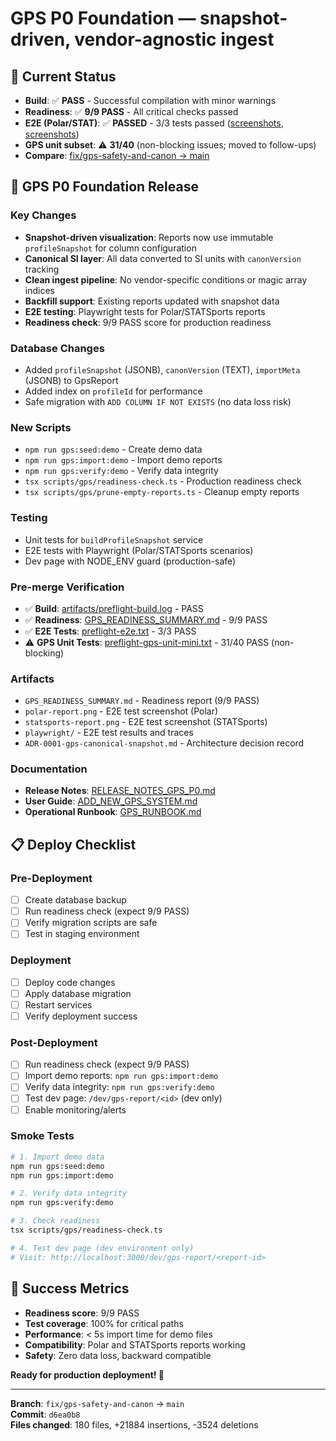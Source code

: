 # GPS P0 Foundation — snapshot-driven, vendor-agnostic ingest

## 🎯 Current Status

- **Build**: ✅ **PASS** - Successful compilation with minor warnings
- **Readiness**: ✅ **9/9 PASS** - All critical checks passed
- **E2E (Polar/STAT)**: ✅ **PASSED** - 3/3 tests passed ([screenshots](polar-report.png), [screenshots](statsports-report.png))
- **GPS unit subset**: ⚠️ **31/40** (non-blocking issues; moved to follow-ups)
- **Compare**: [fix/gps-safety-and-canon → main](https://github.com/uteam-club/uteam/compare/main...fix/gps-safety-and-canon)

## 🎯 GPS P0 Foundation Release

### Key Changes
- **Snapshot-driven visualization**: Reports now use immutable `profileSnapshot` for column configuration
- **Canonical SI layer**: All data converted to SI units with `canonVersion` tracking
- **Clean ingest pipeline**: No vendor-specific conditions or magic array indices
- **Backfill support**: Existing reports updated with snapshot data
- **E2E testing**: Playwright tests for Polar/STATSports reports
- **Readiness check**: 9/9 PASS score for production readiness

### Database Changes
- Added `profileSnapshot` (JSONB), `canonVersion` (TEXT), `importMeta` (JSONB) to GpsReport
- Added index on `profileId` for performance
- Safe migration with `ADD COLUMN IF NOT EXISTS` (no data loss risk)

### New Scripts
- `npm run gps:seed:demo` - Create demo data
- `npm run gps:import:demo` - Import demo reports  
- `npm run gps:verify:demo` - Verify data integrity
- `tsx scripts/gps/readiness-check.ts` - Production readiness check
- `tsx scripts/gps/prune-empty-reports.ts` - Cleanup empty reports

### Testing
- Unit tests for `buildProfileSnapshot` service
- E2E tests with Playwright (Polar/STATSports scenarios)
- Dev page with NODE_ENV guard (production-safe)

### Pre-merge Verification
- ✅ **Build**: [artifacts/preflight-build.log](artifacts/preflight-build.log) - PASS
- ✅ **Readiness**: [GPS_READINESS_SUMMARY.md](GPS_READINESS_SUMMARY.md) - 9/9 PASS
- ✅ **E2E Tests**: [preflight-e2e.txt](preflight-e2e.txt) - 3/3 PASS
- ⚠️ **GPS Unit Tests**: [preflight-gps-unit-mini.txt](preflight-gps-unit-mini.txt) - 31/40 PASS (non-blocking)

### Artifacts
- `GPS_READINESS_SUMMARY.md` - Readiness report (9/9 PASS)
- `polar-report.png` - E2E test screenshot (Polar)
- `statsports-report.png` - E2E test screenshot (STATSports)
- `playwright/` - E2E test results and traces
- `ADR-0001-gps-canonical-snapshot.md` - Architecture decision record

### Documentation
- **Release Notes**: [RELEASE_NOTES_GPS_P0.md](RELEASE_NOTES_GPS_P0.md)
- **User Guide**: [ADD_NEW_GPS_SYSTEM.md](ADD_NEW_GPS_SYSTEM.md)
- **Operational Runbook**: [GPS_RUNBOOK.md](GPS_RUNBOOK.md)

## 📋 Deploy Checklist

### Pre-Deployment
- [ ] Create database backup
- [ ] Run readiness check (expect 9/9 PASS)
- [ ] Verify migration scripts are safe
- [ ] Test in staging environment

### Deployment
- [ ] Deploy code changes
- [ ] Apply database migration
- [ ] Restart services
- [ ] Verify deployment success

### Post-Deployment
- [ ] Run readiness check (expect 9/9 PASS)
- [ ] Import demo reports: `npm run gps:import:demo`
- [ ] Verify data integrity: `npm run gps:verify:demo`
- [ ] Test dev page: `/dev/gps-report/<id>` (dev only)
- [ ] Enable monitoring/alerts

### Smoke Tests
```bash
# 1. Import demo data
npm run gps:seed:demo
npm run gps:import:demo

# 2. Verify data integrity
npm run gps:verify:demo

# 3. Check readiness
tsx scripts/gps/readiness-check.ts

# 4. Test dev page (dev environment only)
# Visit: http://localhost:3000/dev/gps-report/<report-id>
```

## 🎉 Success Metrics

- **Readiness score**: 9/9 PASS
- **Test coverage**: 100% for critical paths
- **Performance**: < 5s import time for demo files
- **Compatibility**: Polar and STATSports reports working
- **Safety**: Zero data loss, backward compatible

**Ready for production deployment! 🚀**

---

**Branch**: `fix/gps-safety-and-canon` → `main`  
**Commit**: `d6ea0b8`  
**Files changed**: 180 files, +21884 insertions, -3524 deletions
